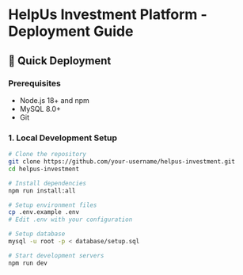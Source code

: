 # HelpUs Investment Platform - Deployment Guide

## 🚀 Quick Deployment

### Prerequisites
- Node.js 18+ and npm
- MySQL 8.0+
- Git

### 1. Local Development Setup

```bash
# Clone the repository
git clone https://github.com/your-username/helpus-investment.git
cd helpus-investment

# Install dependencies
npm run install:all

# Setup environment files
cp .env.example .env
# Edit .env with your configuration

# Setup database
mysql -u root -p < database/setup.sql

# Start development servers
npm run dev